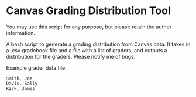 # Canvas Grading Distribution Tool
You may use this script for any purpose, but please retain the author information.

A bash script to generate a grading distribution from Canvas data. It takes in a .csv gradebook file and a file with a list of graders, and outputs a distribution for the graders. Please notify me of bugs.

Example grader data file:
```
Smith, Joe
Davis, Sally
Kirk, James
```

